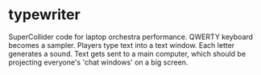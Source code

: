 typewriter
==========

SuperCollider code for laptop orchestra performance. QWERTY keyboard becomes a sampler. Players type text into a text window. Each letter generates a sound. Text gets sent to a main computer, which should be projecting everyone's 'chat windows' on a big screen.
